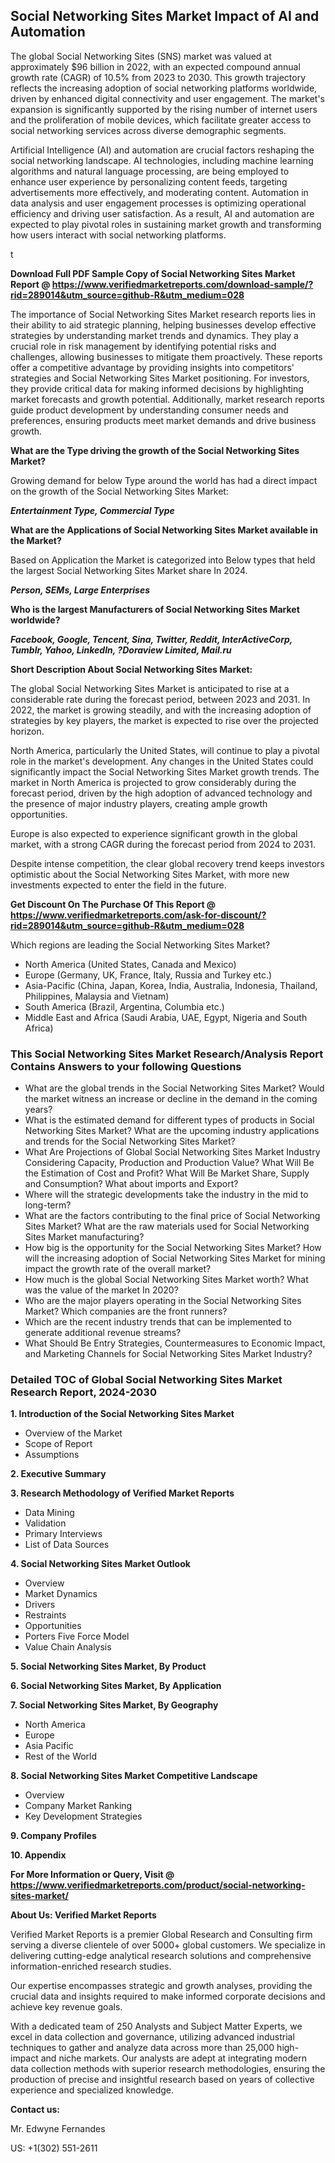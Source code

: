 <h2>Social Networking Sites Market Impact of AI and Automation</h2><p>The global Social Networking Sites (SNS) market was valued at approximately $96 billion in 2022, with an expected compound annual growth rate (CAGR) of 10.5% from 2023 to 2030. This growth trajectory reflects the increasing adoption of social networking platforms worldwide, driven by enhanced digital connectivity and user engagement. The market's expansion is significantly supported by the rising number of internet users and the proliferation of mobile devices, which facilitate greater access to social networking services across diverse demographic segments.</p><p>Artificial Intelligence (AI) and automation are crucial factors reshaping the social networking landscape. AI technologies, including machine learning algorithms and natural language processing, are being employed to enhance user experience by personalizing content feeds, targeting advertisements more effectively, and moderating content. Automation in data analysis and user engagement processes is optimizing operational efficiency and driving user satisfaction. As a result, AI and automation are expected to play pivotal roles in sustaining market growth and transforming how users interact with social networking platforms.</p>t</p><p id="" class=""><strong>Download Full PDF Sample Copy of Social Networking Sites Market Report @ <a href="https://www.verifiedmarketreports.com/download-sample/?rid=289014&utm_source=github-R&utm_medium=028" target="_blank">https://www.verifiedmarketreports.com/download-sample/?rid=289014&utm_source=github-R&utm_medium=028</a></strong></p><p>The importance of&nbsp;Social Networking Sites Market research reports lies in their ability to aid strategic planning, helping businesses develop effective strategies by understanding market trends and dynamics. They play a crucial role in risk management by identifying potential risks and challenges, allowing businesses to mitigate them proactively. These reports offer a competitive advantage by providing insights into competitors' strategies and Social Networking Sites Market positioning. For investors, they provide critical data for making informed decisions by highlighting market forecasts and growth potential. Additionally, market research reports guide product development by understanding consumer needs and preferences, ensuring products meet market demands and drive business growth.</p><p><strong>What are the&nbsp;Type driving the growth of the Social Networking Sites Market?</strong></p><p id="" class="">Growing demand for below Type around the world has had a direct impact on the growth of the Social Networking Sites Market:</p><em><strong>Entertainment Type, Commercial Type</strong></em></p><strong>What are the&nbsp;Applications&nbsp;of Social Networking Sites Market available in the Market?</strong></p><p id="" class="">Based on Application the Market is categorized into Below types that held the largest Social Networking Sites Market share In 2024.</p><em><strong>Person, SEMs, Large Enterprises</strong></em></p><strong>Who is the largest Manufacturers of Social Networking Sites Market worldwide?</strong></p><p><em><strong>Facebook, Google, Tencent, Sina, Twitter, Reddit, InterActiveCorp, Tumblr, Yahoo, LinkedIn, ?Doraview Limited, Mail.ru</strong></em></p><p id="" class=""><strong>Short Description About Social Networking Sites Market:</strong></p><p>The global Social Networking Sites Market is anticipated to rise at a considerable rate during the forecast period, between 2023 and 2031. In 2022, the market is growing steadily, and with the increasing adoption of strategies by key players, the market is expected to rise over the projected horizon.</p><p>North America, particularly the United States, will continue to play a pivotal role in the market's development. Any changes in the United States could significantly impact the Social Networking Sites Market growth trends. The market in North America is projected to grow considerably during the forecast period, driven by the high adoption of advanced technology and the presence of major industry players, creating ample growth opportunities.</p><p>Europe is also expected to experience significant growth in the global market, with a strong CAGR during the forecast period from 2024 to 2031.</p><p>Despite intense competition, the clear global recovery trend keeps investors optimistic about the Social Networking Sites Market, with more new investments expected to enter the field in the future.</p><p id="" class=""><strong>Get Discount On The Purchase Of This Report @ <a href="https://www.verifiedmarketreports.com/ask-for-discount/?rid=289014&utm_source=github-R&utm_medium=028" target="_blank">https://www.verifiedmarketreports.com/ask-for-discount/?rid=289014&utm_source=github-R&utm_medium=028</a></strong></p>Which regions are leading the Social Networking Sites Market?</p><ul><li>North America (United States, Canada and Mexico)</li><li>Europe (Germany, UK, France, Italy, Russia and Turkey etc.)</li><li>Asia-Pacific (China, Japan, Korea, India, Australia, Indonesia, Thailand, Philippines, Malaysia and Vietnam)</li><li>South America (Brazil, Argentina, Columbia etc.)</li><li>Middle East and Africa (Saudi Arabia, UAE, Egypt, Nigeria and South Africa)</li></ul><h3 id="" class="">This Social Networking Sites Market Research/Analysis Report Contains Answers to your following Questions</h3><ul><li>What are the global trends in the Social Networking Sites Market? Would the market witness an increase or decline in the demand in the coming years?</li><li>What is the estimated demand for different types of products in Social Networking Sites Market? What are the upcoming industry applications and trends for the Social Networking Sites Market?</li><li>What Are Projections of Global Social Networking Sites Market Industry Considering Capacity, Production and Production Value? What Will Be the Estimation of Cost and Profit? What Will Be Market Share, Supply and Consumption? What about imports and Export?</li><li>Where will the strategic developments take the industry in the mid to long-term?</li><li>What are the factors contributing to the final price of Social Networking Sites Market? What are the raw materials used for Social Networking Sites Market manufacturing?</li><li>How big is the opportunity for the Social Networking Sites Market? How will the increasing adoption of Social Networking Sites Market for mining impact the growth rate of the overall market?</li><li>How much is the global Social Networking Sites Market worth? What was the value of the market In 2020?</li><li>Who are the major players operating in the Social Networking Sites Market? Which companies are the front runners?</li><li>Which are the recent industry trends that can be implemented to generate additional revenue streams?</li><li>What Should Be Entry Strategies, Countermeasures to Economic Impact, and Marketing Channels for Social Networking Sites Market Industry?</li></ul><h3 id="" class="">Detailed TOC of Global Social Networking Sites Market Research Report, 2024-2030</h3><p id="" class=""><strong>1. Introduction of the Social Networking Sites Market</strong></p><ul><li>Overview of the Market</li><li>Scope of Report</li><li>Assumptions</li></ul><p id="" class=""><strong>2. Executive Summary</strong></p><p id="" class=""><strong>3. Research Methodology of Verified Market Reports</strong></p><ul><li>Data Mining</li><li>Validation</li><li>Primary Interviews</li><li>List of Data Sources</li></ul><p id="" class=""><strong>4. Social Networking Sites Market Outlook</strong></p><ul><li>Overview</li><li>Market Dynamics</li><li>Drivers</li><li>Restraints</li><li>Opportunities</li><li>Porters Five Force Model</li><li>Value Chain Analysis</li></ul><p id="" class=""><strong>5. Social Networking Sites Market, By Product</strong></p><p id="" class=""><strong>6. Social Networking Sites Market, By Application</strong></p><p id="" class=""><strong>7. Social Networking Sites Market, By Geography</strong></p><ul><li>North America</li><li>Europe</li><li>Asia Pacific</li><li>Rest of the World</li></ul><p id="" class=""><strong>8. Social Networking Sites Market Competitive Landscape</strong></p><ul><li>Overview</li><li>Company Market Ranking</li><li>Key Development Strategies</li></ul><p id="" class=""><strong>9. Company Profiles</strong></p><p id="" class=""><strong>10. Appendix</strong></p><p id="" class=""><strong>For More Information or Query, Visit @ <a href="https://www.verifiedmarketreports.com/product/social-networking-sites-market/" target="_blank">https://www.verifiedmarketreports.com/product/social-networking-sites-market/</a></strong></p><p id="" class=""><strong>About Us: Verified Market Reports</strong></p><p id="" class="">Verified Market Reports is a premier Global Research and Consulting firm serving a diverse clientele of over 5000+ global customers. We specialize in delivering cutting-edge analytical research solutions and comprehensive information-enriched research studies.</p><p id="" class="">Our expertise encompasses strategic and growth analyses, providing the crucial data and insights required to make informed corporate decisions and achieve key revenue goals.</p><p id="" class="">With a dedicated team of 250 Analysts and Subject Matter Experts, we excel in data collection and governance, utilizing advanced industrial techniques to gather and analyze data across more than 25,000 high-impact and niche markets. Our analysts are adept at integrating modern data collection methods with superior research methodologies, ensuring the production of precise and insightful research based on years of collective experience and specialized knowledge.</p><p id="" class=""><strong>Contact us:</strong></p><p id="" class="">Mr. Edwyne Fernandes</p><p id="" class="">US: +1(302) 551-2611</p>